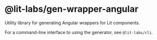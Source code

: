 # @lit-labs/gen-wrapper-angular

Utility library for generating Angular wrappers for Lit components.

For a command-line interface to using the generator, see `@lit-labs/cli`.
